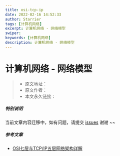 ```yaml
---
title: osi-tcp-ip
date: 2022-02-16 14:52:33
author: Starrier
tags: [计算机网络]
excerpt: 计算机网络 - 网络模型
swiper:
keywords: [计算机网络]
description: 计算机网络 - 网络模型
---
```


# 计算机网络 - 网络模型

> * 原文地址：[]()
> * 原文作者：[]()
> * 本文永久链接：[]()

##### **特别说明**

当前文章内容迁移中，如有问题，请提交 [issues](https://github.com/Starrier/starrier.github.io/issues) 谢谢 ~~

##### 参考文章

- [OSI七层与TCP/IP五层网络架构详解](https://blog.csdn.net/huangjin0507/article/details/51613561)

